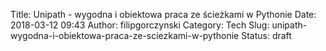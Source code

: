 Title: Unipath - wygodna i obiektowa praca ze ścieżkami w Pythonie
Date: 2018-03-12 09:43
Author: filipgorczynski
Category: Tech
Slug: unipath-wygodna-i-obiektowa-praca-ze-sciezkami-w-pythonie
Status: draft


